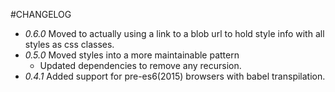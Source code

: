 #CHANGELOG
* *0.6.0* Moved to actually using a link to a blob url to hold style info with all styles as css classes.
* *0.5.0* Moved styles into a more maintainable pattern
	* Updated dependencies to remove any recursion.
* *0.4.1* Added support for pre-es6(2015) browsers with babel transpilation.
